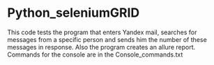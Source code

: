 # Python_seleniumGRID

This code tests the program that enters Yandex mail, searches for messages from a specific person and sends him the number of these messages in response. Also the program creates an allure report. Commands for the console are in the Console_commands.txt
